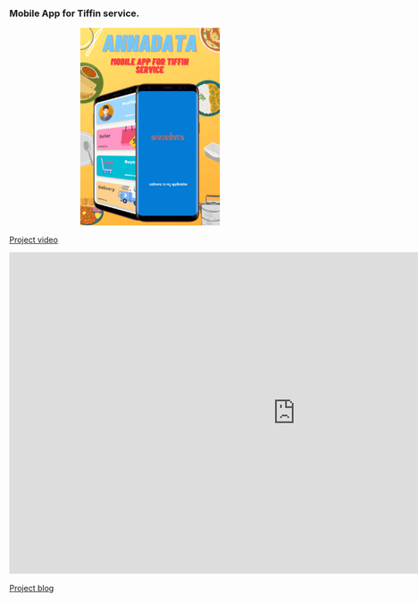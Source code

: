 ### Mobile App for Tiffin service.
<p align="center">
  <img width="250" height="auto" src="https://github.com/MananRPatel/MobileAppForTiffinService/blob/74b1f904b15d2fba4d887c2656f688475a74fcb8/Annadata-poster.png">
</p>

[Project video](https://drive.google.com/file/d/1pXEellANDUa4iLtr-BfgWFORMQDKr320/view?usp=sharing)

<iframe width="1024" height="576" src="https://www.youtube.com/embed/6KlPe035d4o" title="YouTube video player" frameborder="0" allow="accelerometer; autoplay; clipboard-write; encrypted-media; gyroscope; picture-in-picture" allowfullscreen></iframe>

[Project blog](https://19it103manan19it098hirak.blogspot.com/2021/03/mobileappfortiffinservice.html "blog")
